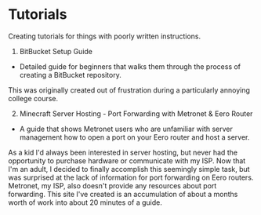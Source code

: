 # Tutorials
Creating tutorials for things with poorly written instructions.

1. BitBucket Setup Guide
* Detailed guide for beginners that walks them through the process of creating a BitBucket repository.

This was originally created out of frustration during a particularly annoying college course.

2. Minecraft Server Hosting - Port Forwarding with Metronet & Eero Router
* A guide that shows Metronet users who are unfamiliar with server management how to open a port on your Eero router and host a server.

As a kid I'd always been interested in server hosting, but never had the opportunity to purchase hardware or communicate with my ISP. Now that I'm an adult, I decided to finally accomplish this seemingly simple task, but was surprised at the lack of information for port forwarding on Eero routers. Metronet, my ISP, also doesn't provide any resources about port forwarding. This site I've created is an accumulation of about a months worth of work into about 20 minutes of a guide.
